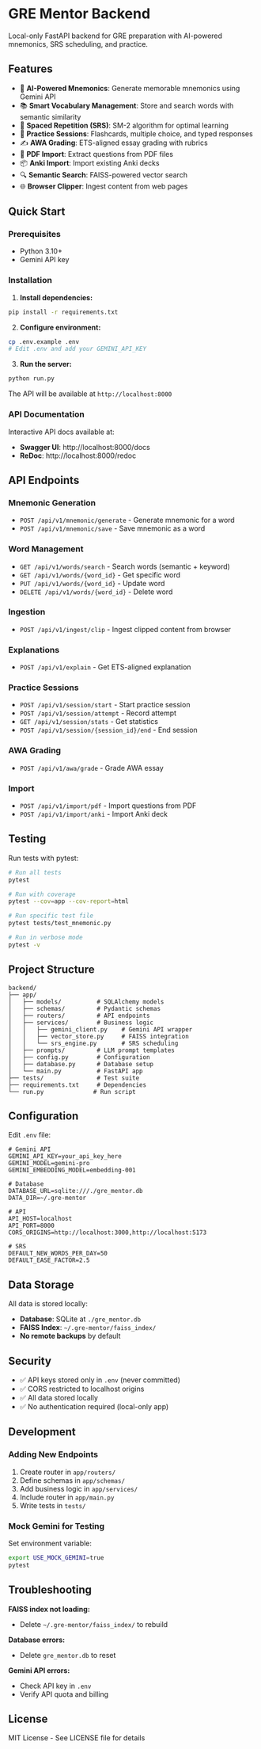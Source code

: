 # GRE Mentor Backend

Local-only FastAPI backend for GRE preparation with AI-powered mnemonics, SRS scheduling, and practice.

## Features

- 🧠 **AI-Powered Mnemonics**: Generate memorable mnemonics using Gemini API
- 📚 **Smart Vocabulary Management**: Store and search words with semantic similarity
- 🔄 **Spaced Repetition (SRS)**: SM-2 algorithm for optimal learning
- 📝 **Practice Sessions**: Flashcards, multiple choice, and typed responses
- ✍️ **AWA Grading**: ETS-aligned essay grading with rubrics
- 📄 **PDF Import**: Extract questions from PDF files
- 📦 **Anki Import**: Import existing Anki decks
- 🔍 **Semantic Search**: FAISS-powered vector search
- 🌐 **Browser Clipper**: Ingest content from web pages

## Quick Start

### Prerequisites

- Python 3.10+
- Gemini API key

### Installation

1. **Install dependencies:**
```bash
pip install -r requirements.txt
```

2. **Configure environment:**
```bash
cp .env.example .env
# Edit .env and add your GEMINI_API_KEY
```

3. **Run the server:**
```bash
python run.py
```

The API will be available at `http://localhost:8000`

### API Documentation

Interactive API docs available at:
- **Swagger UI**: http://localhost:8000/docs
- **ReDoc**: http://localhost:8000/redoc

## API Endpoints

### Mnemonic Generation
- `POST /api/v1/mnemonic/generate` - Generate mnemonic for a word
- `POST /api/v1/mnemonic/save` - Save mnemonic as a word

### Word Management
- `GET /api/v1/words/search` - Search words (semantic + keyword)
- `GET /api/v1/words/{word_id}` - Get specific word
- `PUT /api/v1/words/{word_id}` - Update word
- `DELETE /api/v1/words/{word_id}` - Delete word

### Ingestion
- `POST /api/v1/ingest/clip` - Ingest clipped content from browser

### Explanations
- `POST /api/v1/explain` - Get ETS-aligned explanation

### Practice Sessions
- `POST /api/v1/session/start` - Start practice session
- `POST /api/v1/session/attempt` - Record attempt
- `GET /api/v1/session/stats` - Get statistics
- `POST /api/v1/session/{session_id}/end` - End session

### AWA Grading
- `POST /api/v1/awa/grade` - Grade AWA essay

### Import
- `POST /api/v1/import/pdf` - Import questions from PDF
- `POST /api/v1/import/anki` - Import Anki deck

## Testing

Run tests with pytest:

```bash
# Run all tests
pytest

# Run with coverage
pytest --cov=app --cov-report=html

# Run specific test file
pytest tests/test_mnemonic.py

# Run in verbose mode
pytest -v
```

## Project Structure

```
backend/
├── app/
│   ├── models/          # SQLAlchemy models
│   ├── schemas/         # Pydantic schemas
│   ├── routers/         # API endpoints
│   ├── services/        # Business logic
│   │   ├── gemini_client.py    # Gemini API wrapper
│   │   ├── vector_store.py     # FAISS integration
│   │   └── srs_engine.py       # SRS scheduling
│   ├── prompts/         # LLM prompt templates
│   ├── config.py        # Configuration
│   ├── database.py      # Database setup
│   └── main.py          # FastAPI app
├── tests/               # Test suite
├── requirements.txt     # Dependencies
└── run.py              # Run script
```

## Configuration

Edit `.env` file:

```env
# Gemini API
GEMINI_API_KEY=your_api_key_here
GEMINI_MODEL=gemini-pro
GEMINI_EMBEDDING_MODEL=embedding-001

# Database
DATABASE_URL=sqlite:///./gre_mentor.db
DATA_DIR=~/.gre-mentor

# API
API_HOST=localhost
API_PORT=8000
CORS_ORIGINS=http://localhost:3000,http://localhost:5173

# SRS
DEFAULT_NEW_WORDS_PER_DAY=50
DEFAULT_EASE_FACTOR=2.5
```

## Data Storage

All data is stored locally:
- **Database**: SQLite at `./gre_mentor.db`
- **FAISS Index**: `~/.gre-mentor/faiss_index/`
- **No remote backups** by default

## Security

- ✅ API keys stored only in `.env` (never committed)
- ✅ CORS restricted to localhost origins
- ✅ All data stored locally
- ✅ No authentication required (local-only app)

## Development

### Adding New Endpoints

1. Create router in `app/routers/`
2. Define schemas in `app/schemas/`
3. Add business logic in `app/services/`
4. Include router in `app/main.py`
5. Write tests in `tests/`

### Mock Gemini for Testing

Set environment variable:
```bash
export USE_MOCK_GEMINI=true
pytest
```

## Troubleshooting

**FAISS index not loading:**
- Delete `~/.gre-mentor/faiss_index/` to rebuild

**Database errors:**
- Delete `gre_mentor.db` to reset

**Gemini API errors:**
- Check API key in `.env`
- Verify API quota and billing

## License

MIT License - See LICENSE file for details
